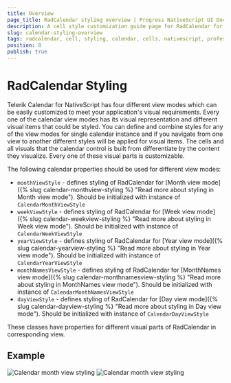 ```yaml
---
title: Overview
page_title: RadCalendar styling overview | Progress NativeScript UI Documentation
description: A cell style customization guide page for RadCalendar for NativeScript.
slug: calendar-styling-overview
tags: radcalendar, cell, styling, calendar, cells, nativescript, professional, ui
position: 8
publish: true
---
```


# RadCalendar Styling

Telerik Calendar for NativeScript has four different view modes which can be easily customized to meet your application's visual requirements.
Every one of the calendar view modes has its visual representation and different visual items that could be styled.
You can define and combine styles for any of the view modes for single calendar instance and if you navigate from one view to another different styles will be applied for visual items.
The cells and all visuals that the calendar control is built from differentiate by the content they visualize.
Every one of these visual parts is customizable.

The following calendar properties should be used for different view modes:

* `monthViewStyle` - defines styling of RadCalendar for [Month view mode]({% slug calendar-monthview-styling %} "Read more about styling in Month view mode"). Should be initialized with instance of `CalendarMonthViewStyle`
* `weekViewStyle` - defines styling of RadCalendar for [Week view mode]({% slug calendar-weekview-styling %} "Read more about styling in Week view mode"). Should be initialized with instance of `CalendarWeekViewStyle`
* `yearViewStyle` - defines styling of RadCalendar for [Year view mode]({% slug calendar-yearview-styling %} "Read more about styling in Year view mode"). Should be initialized with instance of `CalendarYearViewStyle`
* `monthNamesViewStyle` -  defines styling of RadCalendar for [MonthNames view mode]({% slug calendar-monthnamesview-styling %} "Read more about styling in MonthNames view mode"). Should be initialized with instance of `CalendarMonthNamesViewStyle`
* `dayViewStyle` - defines styling of RadCalendar for [Day view mode]({% slug calendar-dayview-styling %} "Read more about styling in Day view mode"). Should be initialized with instance of `CalendarDayViewStyle`

These classes have properties for different visual parts of RadCalendar in corresponding view.

## Example

<snippet id='calenar-monthview-styling'/>

![Calendar month view styling](../../../img/ns_ui/calendar_styling_month_ios.png "iOS")      ![Calendar month view styling](../../../img/ns_ui/calendar_styling_month_android.png "Android")
